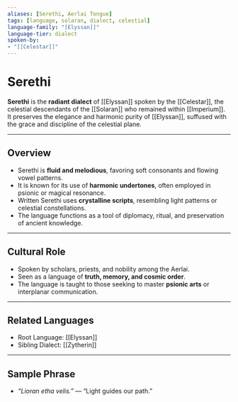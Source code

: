 ```yaml
---
aliases: [Serethi, Aerlai Tongue]
tags: [language, solaran, dialect, celestial]
language-family: "[Elyssan]]"
language-tier: dialect
spoken-by: 
- "[[Celestar]]"
---
```


# Serethi

**Serethi** is the **radiant dialect** of [[Elyssan]] spoken by the [[Celestar]], the celestial descendants of the [[Solaran]] who remained within [[Imperium]]. It preserves the elegance and harmonic purity of [[Elyssan]], suffused with the grace and discipline of the celestial plane.

---

## Overview

- Serethi is **fluid and melodious**, favoring soft consonants and flowing vowel patterns.
- It is known for its use of **harmonic undertones**, often employed in psionic or magical resonance.
- Written Serethi uses **crystalline scripts**, resembling light patterns or celestial constellations.
- The language functions as a tool of diplomacy, ritual, and preservation of ancient knowledge.

---

## Cultural Role

- Spoken by scholars, priests, and nobility among the Aerlai.
- Seen as a language of **truth, memory, and cosmic order**.
- The language is taught to those seeking to master **psionic arts** or interplanar communication.

---

## Related Languages

- Root Language: [[Elyssan]]
- Sibling Dialect: [[Zytherin]]

---

## Sample Phrase

- *“Lioran etha velis.”* — “Light guides our path.”
